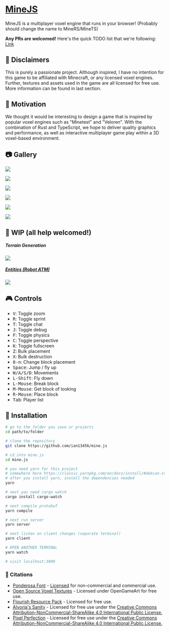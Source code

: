 # [MineJS](http://mine.iantheearl.io/)

MineJS is a multiplayer voxel engine that runs in your browser! (Probably should change the name to MineRS/MineTS)


**Any PRs are welcomed!** 
Here's the quick TODO list that we're following: [Link](https://www.notion.so/f61d8c4ce1e245b6aba980adf0f1ea7c?v=77f64c4f1ed342a1b25d8af524cb9da0)

## :dart: Disclaimers

This is purely a passionate project. Although inspired, I have no intention for this game to be affiliated with Minecraft, or any licensed voxel engines. Further, textures and assets used in the game are all licensed for free use. More information can be found in last section.

## :crown: Motivation

We thought it would be interesting to design a game that is inspired by popular voxel engines such as "Minetest" and "Veloren". With the combination of Rust and TypeScript, we hope to deliver quality graphics and performance, as well as interactive multiplayer game play within a 3D voxel-based environment.

## :camera: Gallery

![](https://i.imgur.com/WMrPzFI.png)

![](https://i.imgur.com/bUm6ph2.png)

![](https://i.imgur.com/52BTtya.png)

![](https://i.imgur.com/IupfBVF.png)

![](https://i.imgur.com/5kGNmdL.png)

![](https://i.imgur.com/2MUrcLb.png)

## :construction_worker: WIP (all help welcomed!)

##### Terrain Generation

![](https://i.imgur.com/vho3K5o.jpg)

##### [Entities (Robot ATM)](https://www.youtube.com/watch?v=zZYVJUPB0xc&t=9s&ab_channel=iantheearl)

![](https://i.imgur.com/iD1lfok.png)


## :video_game: Controls

- <kbd>V</kbd>: Toggle zoom
- <kbd>R</kbd>: Toggle sprint
- <kbd>T</kbd>: Toggle chat
- <kbd>J</kbd>: Toggle debug 
- <kbd>F</kbd>: Toggle physics
- <kbd>C</kbd>: Toggle perspective
- <kbd>K</kbd>: Toggle fullscreen
- <kbd>Z</kbd>: Bulk placement
- <kbd>X</kbd>: Bulk destruction 
- <kbd>0-n</kbd>: Change block placement
- <kbd>Space</kbd>: Jump / fly up
- <kbd>W/A/S/D</kbd>: Movements
- <kbd>L-Shift</kbd>: Fly down
- <kbd>L-Mouse</kbd>: Break block
- <kbd>M-Mouse</kbd>: Get block of looking
- <kbd>R-Mouse</kbd>: Place block
- <kbd>Tab</kbd>: Player list

## :ram: Installation

```bash
# go to the folder you save ur projects
cd path/to/folder

# clone the repository
git clone https://github.com/ian13456/mine.js

# cd into mine.js
cd mine.js

# you need yarn for this project
# somewhere here https://classic.yarnpkg.com/en/docs/install/#debian-stable
# after you install yarn, install the dependencies needed
yarn

# next you need cargo watch
cargo install cargo-watch

# next compile protobuf
yarn compile

# next run server
yarn server

# next listen on client changes (separate terminal)
yarn client

# OPEN ANOTHER TERMINAL
yarn watch

# visit localhost:3000
```

### :notebook: Citations
- [Ponderosa Font](https://www.1001fonts.com/ponderosa-font.html) - [Licensed](http://www.fontframe.com/tepidmonkey) for non-commercial and commercial use.
- [Open Source Voxel Textures](https://opengameart.org/content/voxel-pack) - Licensed under OpenGameArt for free use.
- [Flourish Resource Pack](https://www.minecraftforum.net/forums/mapping-and-modding-java-edition/resource-packs/1245961-16x-1-7-4-wip-flourish) - Licensed for free use.
- [Alvoria's Sanity](https://www.minecraftforum.net/forums/mapping-and-modding-java-edition/resource-packs/1243771-alvorias-sanity-1-12-2-no-longer-updating-sorry) - Licensed for free use under the [Creative Commons Attribution-NonCommercial-ShareAlike 4.0 International Public License.](https://www.minecraftforum.net/linkout?remoteUrl=http%253a%252f%252fcreativecommons.org%252flicenses%252fby-nc-sa%252f4.0%252f)
- [Pixel Perfection](https://www.minecraftforum.net/forums/mapping-and-modding-java-edition/resource-packs/1242533-pixel-perfection-now-with-polar-bears-1-11) - Licensed for free use under the [Creative Commons Attribution-NonCommercial-ShareAlike 4.0 International Public License.](https://www.minecraftforum.net/linkout?remoteUrl=http%253a%252f%252fcreativecommons.org%252flicenses%252fby-nc-sa%252f4.0%252f)